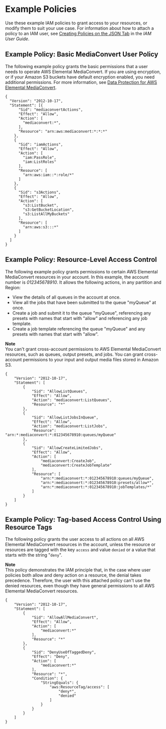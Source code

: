 # Example Policies<a name="example-policies"></a>

Use these example IAM policies to grant access to your resources, or modify them to suit your use case\. For information about how to attach a policy to an IAM user, see [Creating Policies on the JSON Tab](https://docs.aws.amazon.com/IAM/latest/UserGuide/access_policies_create.html#access_policies_create-json-editor) in the *IAM User Guide*\.

## Example Policy: Basic MediaConvert User Policy<a name="example-policy-basic-mediaconvert-user-policy"></a>

The following example policy grants the basic permissions that a user needs to operate AWS Elemental MediaConvert\. If you are using encryption, or if your Amazon S3 buckets have default encryption enabled, you need additional permissions\. For more information, see [Data Protection for AWS Elemental MediaConvert](using-encryption.md)\.

```
{
  "Version": "2012-10-17",
  "Statement": [{
      "Sid": "mediaconvertActions",
      "Effect": "Allow",
      "Action": [
        "mediaconvert:*",
      ],
      "Resource": "arn:aws:mediaconvert:*:*:*"
    },
    {
      "Sid": "iamActions",
      "Effect": "Allow",
      "Action": [
        "iam:PassRole",
        "iam:ListRoles"
      ],
      "Resource": [
        "arn:aws:iam::*:role/*"
      ]
    },
    {
      "Sid": "s3Actions",
      "Effect": "Allow",
      "Action": [
        "s3:ListBucket",
        "s3:GetBucketLocation",
        "s3:ListAllMyBuckets"
      ],
      "Resource": [
        "arn:aws:s3:::*"
      ]
    }
  ]
}
```

## Example Policy: Resource\-Level Access Control<a name="example-policy-resource-level-access-control"></a>

The following example policy grants permissions to certain AWS Elemental MediaConvert resources in your account\. In this example, the account number is *012345678910*\. It allows the following actions, in any partition and Region:
+ View the details of all queues in the account at once\.
+ View all the jobs that have been submitted to the queue "myQueue" at once\.
+ Create a job and submit it to the queue "myQueue", referencing any presets with names that start with "allow" and referencing any job template\.
+ Create a job template referencing the queue "myQueue" and any presets with names that start with "allow"\.

**Note**  
You can't grant cross\-account permissions to AWS Elemental MediaConvert resources, such as queues, output presets, and jobs\. You can grant cross\-account permissions to your input and output media files stored in Amazon S3\.

```
{
    "Version": "2012-10-17",
    "Statement": [
        {
            "Sid": "AllowListQueues",
            "Effect": "Allow",
            "Action": "mediaconvert:ListQueues",
            "Resource": "*"
        },
        {
            "Sid": "AllowListJobsInQueue",
            "Effect": "Allow",
            "Action": "mediaconvert:ListJobs",
            "Resource": "arn:*:mediaconvert:*:012345678910:queues/myQueue"
        },
        {
            "Sid": "AllowCreateLimitedJobs",
            "Effect": "Allow",
            "Action": [
                "mediaconvert:CreateJob",
                "mediaconvert:CreateJobTemplate"
            ],
            "Resource": [
                "arn:*:mediaconvert:*:012345678910:queues/myQueue",
                "arn:*:mediaconvert:*:012345678910:presets/allow*",
                "arn:*:mediaconvert:*:012345678910:jobTemplates/*"
            ]
        }
    ]
}
```

## Example Policy: Tag\-based Access Control Using Resource Tags<a name="example-policy-tag-based-access-control-using-resource-tags"></a>

The following policy grants the user access to all actions on all AWS Elemental MediaConvert resources in the account, unless the resource or resources are tagged with the key `access` and value `denied` or a value that starts with the string "`deny`"\.

**Note**  
This policy demonstrates the IAM principle that, in the case where user policies both allow and deny action on a resource, the denial takes precedence\. Therefore, the user with this attached policy can't use the denied resources, even though they have general permissions to all AWS Elemental MediaConvert resources\.

```
{
    "Version": "2012-10-17",
    "Statement": [
        {
            "Sid": "AllowAllMediaConvert",
            "Effect": "Allow",
            "Action": [
                "mediaconvert:*"
            ],
            "Resource": "*"
        },
        {
            "Sid": "DenyUseOfTaggedDeny",
            "Effect": "Deny",
            "Action": [
                "mediaconvert:*"
            ],
            "Resource": "*",
            "Condition": {
                "StringEquals": {
                    "aws:ResourceTag/access": [
                        "deny*",
                        "denied"
                    ]
                }
            }
        }
    ]
}
```